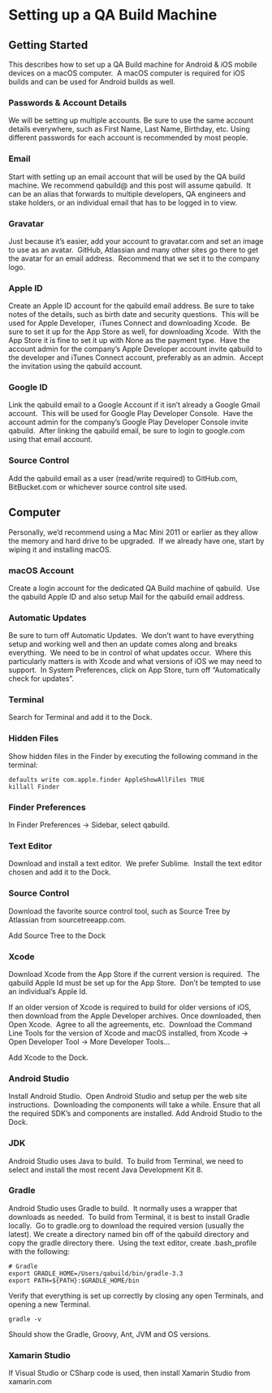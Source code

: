 # Setting up a QA Build Machine

## Getting Started
This describes how to set up a QA Build machine for Android & iOS mobile devices on a macOS computer.  A macOS computer is required for iOS builds and can be used for Android builds as well.

### Passwords & Account Details
We will be setting up multiple accounts. Be sure to use the same account details everywhere, such as First Name, Last Name, Birthday, etc. Using different passwords for each account is recommended by most people.

### Email
Start with setting up an email account that will be used by the QA build machine. We recommend qabuild@<domain> and this post will assume qabuild.  It can be an alias that forwards to multiple developers, QA engineers and stake holders, or an individual email that has to be logged in to view.

### Gravatar
Just because it’s easier, add your account to gravatar.com and set an image to use as an avatar.  GitHub, Atlassian and many other sites go there to get the avatar for an email address.  Recommend that we set it to the company logo.

### Apple ID
Create an Apple ID account for the qabuild email address. Be sure to take notes of the details, such as birth date and security questions.  This will be used for Apple Developer,  iTunes Connect and downloading Xcode.  Be sure to set it up for the App Store as well, for downloading Xcode.  With the App Store it is fine to set it up with None as the payment type.  Have the account admin for the company’s Apple Developer account invite qabuild to the developer and iTunes Connect account, preferably as an admin.  Accept the invitation using the qabuild account.

### Google ID
Link the qabuild email to a Google Account if it isn’t already a Google Gmail account.  This will be used for Google Play Developer Console.  Have the account admin for the company’s Google Play Developer Console invite qabuild.  After linking the qabuild email, be sure to login to google.com using that email account.

### Source Control
Add the qabuild email as a user (read/write required) to GitHub.com, BitBucket.com or whichever source control site used.

## Computer
Personally, we’d recommend using a Mac Mini 2011 or earlier as they allow the memory and hard drive to be upgraded.  If we already have one, start by wiping it and installing macOS.


### macOS Account
Create a login account for the dedicated QA Build machine of qabuild.  Use the qabuild Apple ID and also setup Mail for the qabuild email address.

### Automatic Updates
Be sure to turn off Automatic Updates.  We don’t want to have everything setup and working well and then an update comes along and breaks everything.  We need to be in control of what updates occur.  Where this particularly matters is with Xcode and what versions of iOS we may need to support.  In System Preferences, click on App Store, turn off “Automatically check for updates”.

### Terminal
Search for Terminal and add it to the Dock.

### Hidden Files
Show hidden files in the Finder by executing the following command in the terminal:

    defaults write com.apple.finder AppleShowAllFiles TRUE
    killall Finder
    
### Finder Preferences
In Finder Preferences -> Sidebar, select qabuild.

### Text Editor
Download and install a text editor.  We prefer Sublime.  Install the text editor chosen and add it to the Dock.

### Source Control
Download the favorite source control tool, such as Source Tree by Atlassian from sourcetreeapp.com.

Add Source Tree to the Dock

### Xcode
Download Xcode from the App Store if the current version is required.  The qabuild Apple Id must be set up for the App Store.  Don’t be tempted to use an individual’s Apple Id.

If an older version of Xcode is required to build for older versions of iOS, then download from the Apple Developer archives.
Once downloaded, then Open Xcode.  Agree to all the agreements, etc.  Download the Command Line Tools for the version of Xcode and macOS installed, from Xcode -> Open Developer Tool -> More Developer Tools…

Add Xcode to the Dock.

### Android Studio
Install Android Studio.  Open Android Studio and setup per the web site instructions.  Downloading the components will take a while.
Ensure that all the required SDK’s and components are installed.
Add Android Studio to the Dock.

### JDK
Android Studio uses Java to build.  To build from Terminal, we need to select and install the most recent Java Development Kit 8.

### Gradle
Android Studio uses Gradle to build.  It normally uses a wrapper that downloads as needed.  To build from Terminal, it is best to install Gradle locally.  Go to gradle.org to download the required version (usually the latest).
We create a directory named bin off of the qabuild directory and copy the gradle directory there.  Using the text editor, create .bash_profile with the following:

    # Gradle
    export GRADLE_HOME=/Users/qabuild/bin/gradle-3.3
    export PATH=${PATH}:$GRADLE_HOME/bin
    
Verify that everything is set up correctly by closing any open Terminals, and opening a new Terminal.

    gradle -v
    
Should show the Gradle, Groovy, Ant, JVM and OS versions.
 
### Xamarin Studio
If Visual Studio or CSharp code is used, then install Xamarin Studio from xamarin.com
